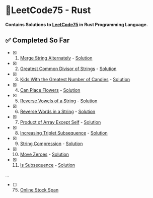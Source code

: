 # 🦀LeetCode75 - Rust

#### Contains Solutions to [LeetCode75](https://leetcode.com/studyplan/leetcode-75/) in Rust Programming Language.

## ✅ Completed So Far

- [x]  1. [Merge String Alternately](https://leetcode.com/problems/merge-strings-alternately/description/) - [Solution](https://github.com/i-akv/dsa/blob/main/src/problems/_1.rs)
- [x]  2. [Greatest Common Divisor of Strings](https://leetcode.com/problems/greatest-common-divisor-of-strings/description/) - [Solution](https://github.com/i-akv/dsa/blob/main/src/problems/_2.rs)
- [x]  3. [Kids With the Greatest Number of Candies](https://leetcode.com/problems/kids-with-the-greatest-number-of-candies/description/) - [Solution](https://github.com/i-akv/dsa/blob/main/src/problems/_3.rs)
- [x]  4. [Can Place Flowers](https://leetcode.com/problems/can-place-flowers/) - [Solution](https://github.com/i-akv/dsa/blob/main/src/problems/_4.rs)
- [x]  5. [Reverse Vowels of a String](https://leetcode.com/problems/reverse-vowels-of-a-string/description/) - [Solution](https://github.com/i-akv/dsa/blob/main/src/problems/_5.rs)
- [x]  6. [Reverse Words in a String](https://leetcode.com/problems/reverse-words-in-a-string/description/) - [Solution](https://github.com/i-akv/dsa/blob/main/src/problems/_6.rs)
- [x]  7. [Product of Array Except Self](https://leetcode.com/problems/product-of-array-except-self/description/) - [Solution](https://github.com/i-akv/dsa/blob/main/src/problems/_7.rs)
- [x]  8. [Increasing Triplet Subsequence](https://leetcode.com/problems/increasing-triplet-subsequence/) - [Solution](https://github.com/i-akv/dsa/blob/main/src/problems/_8.rs)
- [x]  9. [String Compression](https://leetcode.com/problems/string-compression/description/) - [Solution](https://github.com/i-akv/dsa/blob/main/src/problems/_9.rs)
- [x]  10. [Move Zeroes](https://leetcode.com/problems/move-zeroes/description/) - [Solution](https://github.com/i-akv/dsa/blob/main/src/problems/_10.rs)
- [x]  11. [Is Subsequence](https://leetcode.com/problems/is-subsequence/description/) - [Solution](https://github.com/i-akv/dsa/blob/main/src/problems/_11.rs)

...

- [ ]  75. [Online Stock Span](https://leetcode.com/problems/online-stock-span/description/)
